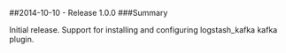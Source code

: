 ##2014-10-10 - Release 1.0.0
###Summary

  Initial release. Support for installing and configuring logstash_kafka kafka plugin.
